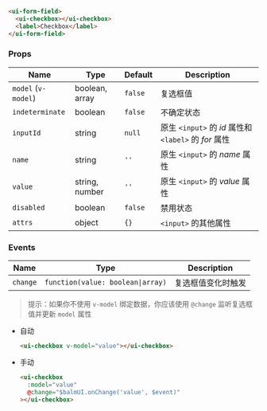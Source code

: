 ```html
<ui-form-field>
  <ui-checkbox></ui-checkbox>
  <label>Checkbox</label>
</ui-form-field>
```

### Props

| Name                | Type           | Default | Description                                           |
| ------------------- | -------------- | ------- | ----------------------------------------------------- |
| `model` (`v-model`) | boolean, array | `false` | 复选框值                                              |
| `indeterminate`     | boolean        | `false` | 不确定状态                                            |
| `inputId`           | string         | `null`  | 原生 `<input>` 的 _id_ 属性和 `<label>` 的 _for_ 属性 |
| `name`              | string         | `''`    | 原生 `<input>` 的 _name_ 属性                         |
| `value`             | string, number | `''`    | 原生 `<input>` 的 _value_ 属性                        |
| `disabled`          | boolean        | `false` | 禁用状态                                              |
| `attrs`             | object         | `{}`    | `<input>` 的其他属性                                  |

### Events

| Name     | Type                              | Description        |
| -------- | --------------------------------- | ------------------ |
| `change` | `function(value: boolean\|array)` | 复选框值变化时触发 |

> 提示：如果你不使用 `v-model` 绑定数据，你应该使用 `@change` 监听复选框值并更新 `model` 属性

- 自动

  ```html
  <ui-checkbox v-model="value"></ui-checkbox>
  ```

- 手动

  ```html
  <ui-checkbox
    :model="value"
    @change="$balmUI.onChange('value', $event)"
  ></ui-checkbox>
  ```
